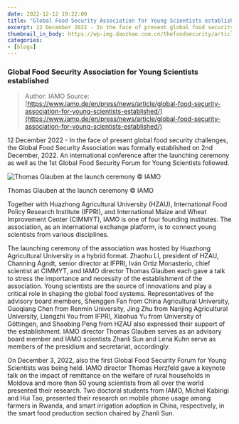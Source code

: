 ```yaml
---
date: 2022-12-12 19:22:00
title: "Global Food Security Association for Young Scientists established"
excerpt: 12 December 2022 - In the face of present global food security challenges, the Global Food Security Association was formally established on 2nd December, 2022. An international conference after the launching ceremony as well as the 1st Global Food Security Forum for Young Scientists followed.
thumbnail_in_body: https://wp-img.daozhao.com.cn/thefoodsecurity/article/csm_IAMO-news_bearbeitet_web_18872c8c65.jpg
categories:
- [blogs]
---
```


### Global Food Security Association for Young Scientists established ###

> Author: IAMO
> Source: [https://www.iamo.de/en/press/news/article/global-food-security-association-for-young-scientists-established/](https://www.iamo.de/en/press/news/article/global-food-security-association-for-young-scientists-established/)

12 December 2022 - In the face of present global food security challenges, the Global Food Security Association was formally established on 2nd December, 2022. An international conference after the launching ceremony as well as the 1st Global Food Security Forum for Young Scientists followed.

![Thomas Glauben at the launch ceremony © IAMO](https://wp-img.daozhao.com.cn/thefoodsecurity/article/csm_IAMO-news_bearbeitet_web_18872c8c65.jpg)

<p class="_image_caption">Thomas Glauben at the launch ceremony © IAMO</p>

Together with Huazhong Agricultural University (HZAU), International Food Policy Research Institute (IFPRI), and International Maize and Wheat Improvement Center (CIMMYT), IAMO is one of four founding institutes. The association, as an international exchange platform, is to connect young scientists from various disciplines.

The launching ceremony of the association was hosted by Huazhong Agricultural University in a hybrid format. Zhaohu LI, president of HZAU, Channing Agndt, senior director at IFPRI, Iván Ortiz Monasterio, chief scientist at CIMMYT, and IAMO director Thomas Glauben each gave a talk to stress the importance and necessity of the establishment of the association. Young scientists are the source of innovations and play a critical role in shaping the global food systems. Representatives of the advisory board members, Shenggen Fan from China Agricultural University, Guoqiang Chen from Renmin University, Jing Zhu from Nanjing Agricultural University, Liangzhi You from IFPRI, Xiaohua Yu from University of Göttingen, and Shaobing Peng from HZAU also expressed their support of the establishment. IAMO director Thomas Glauben serves as an advisory board member and IAMO scientists Zhanli Sun and Lena Kuhn serve as members of the presidium and secretariat, accordingly.

On December 3, 2022, also the first Global Food Security Forum for Young Scientists was being held. IAMO director Thomas Herzfeld gave a keynote talk on the impact of remittance on the welfare of rural households in Moldova and more than 50  young scientists from all over the world presented their research. Two doctoral students from IAMO, Michel Kabirigi and Hui Tao, presented their research on mobile phone usage among farmers in Rwanda, and smart irrigation adoption in China, respectively, in the smart food production section chaired by Zhanli Sun.
